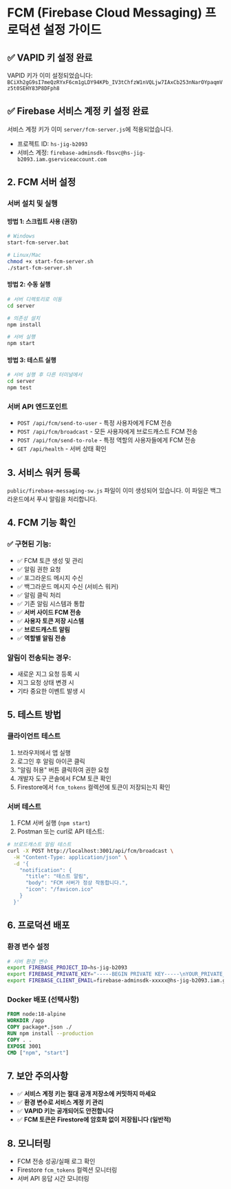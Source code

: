 # FCM (Firebase Cloud Messaging) 프로덕션 설정 가이드

## ✅ VAPID 키 설정 완료

VAPID 키가 이미 설정되었습니다: `BCiXh2gG9sI7meQzRYxF6cm1gLDY94KPb_IV3tChfzW1nVQLjw7IAxCb253nNarOYpaqmVz5t0SEHY83P8DFph8`

## ✅ Firebase 서비스 계정 키 설정 완료

서비스 계정 키가 이미 `server/fcm-server.js`에 적용되었습니다.
- 프로젝트 ID: `hs-jig-b2093`
- 서비스 계정: `firebase-adminsdk-fbsvc@hs-jig-b2093.iam.gserviceaccount.com`

## 2. FCM 서버 설정

### 서버 설치 및 실행

#### 방법 1: 스크립트 사용 (권장)
```bash
# Windows
start-fcm-server.bat

# Linux/Mac
chmod +x start-fcm-server.sh
./start-fcm-server.sh
```

#### 방법 2: 수동 실행
```bash
# 서버 디렉토리로 이동
cd server

# 의존성 설치
npm install

# 서버 실행
npm start
```

#### 방법 3: 테스트 실행
```bash
# 서버 실행 후 다른 터미널에서
cd server
npm test
```

### 서버 API 엔드포인트

- `POST /api/fcm/send-to-user` - 특정 사용자에게 FCM 전송
- `POST /api/fcm/broadcast` - 모든 사용자에게 브로드캐스트 FCM 전송
- `POST /api/fcm/send-to-role` - 특정 역할의 사용자들에게 FCM 전송
- `GET /api/health` - 서버 상태 확인

## 3. 서비스 워커 등록

`public/firebase-messaging-sw.js` 파일이 이미 생성되어 있습니다. 이 파일은 백그라운드에서 푸시 알림을 처리합니다.

## 4. FCM 기능 확인

### ✅ 구현된 기능:
- ✅ FCM 토큰 생성 및 관리
- ✅ 알림 권한 요청
- ✅ 포그라운드 메시지 수신
- ✅ 백그라운드 메시지 수신 (서비스 워커)
- ✅ 알림 클릭 처리
- ✅ 기존 알림 시스템과 통합
- ✅ **서버 사이드 FCM 전송**
- ✅ **사용자 토큰 저장 시스템**
- ✅ **브로드캐스트 알림**
- ✅ **역할별 알림 전송**

### 알림이 전송되는 경우:
- 새로운 지그 요청 등록 시
- 지그 요청 상태 변경 시
- 기타 중요한 이벤트 발생 시

## 5. 테스트 방법

### 클라이언트 테스트
1. 브라우저에서 앱 실행
2. 로그인 후 알림 아이콘 클릭
3. "알림 허용" 버튼 클릭하여 권한 요청
4. 개발자 도구 콘솔에서 FCM 토큰 확인
5. Firestore에서 `fcm_tokens` 컬렉션에 토큰이 저장되는지 확인

### 서버 테스트
1. FCM 서버 실행 (`npm start`)
2. Postman 또는 curl로 API 테스트:

```bash
# 브로드캐스트 알림 테스트
curl -X POST http://localhost:3001/api/fcm/broadcast \
  -H "Content-Type: application/json" \
  -d '{
    "notification": {
      "title": "테스트 알림",
      "body": "FCM 서버가 정상 작동합니다.",
      "icon": "/favicon.ico"
    }
  }'
```

## 6. 프로덕션 배포

### 환경 변수 설정
```bash
# 서버 환경 변수
export FIREBASE_PROJECT_ID=hs-jig-b2093
export FIREBASE_PRIVATE_KEY="-----BEGIN PRIVATE KEY-----\nYOUR_PRIVATE_KEY\n-----END PRIVATE KEY-----\n"
export FIREBASE_CLIENT_EMAIL=firebase-adminsdk-xxxxx@hs-jig-b2093.iam.gserviceaccount.com
```

### Docker 배포 (선택사항)
```dockerfile
FROM node:18-alpine
WORKDIR /app
COPY package*.json ./
RUN npm install --production
COPY . .
EXPOSE 3001
CMD ["npm", "start"]
```

## 7. 보안 주의사항

- ✅ **서비스 계정 키는 절대 공개 저장소에 커밋하지 마세요**
- ✅ **환경 변수로 서비스 계정 키 관리**
- ✅ **VAPID 키는 공개되어도 안전합니다**
- ✅ **FCM 토큰은 Firestore에 암호화 없이 저장됩니다 (일반적)**

## 8. 모니터링

- FCM 전송 성공/실패 로그 확인
- Firestore `fcm_tokens` 컬렉션 모니터링
- 서버 API 응답 시간 모니터링